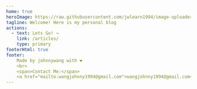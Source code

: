 ```yaml
---
home: true
heroImage: https://raw.githubusercontent.com/jwlearn1994/image-uploader/main/others/myblog/me2.jpeg
tagline: Welcome! Here is my personal blog
actions:
  - text: Lets Go! →
    link: /articles/
    type: primary
footerHtml: true
footer:
    Made by johnnywang with ❤️
    <br>
    <span>Contact Me:</span>
    <a href="mailto:wangjohnny1994@gmail.com">wangjohnny1994@gmail.com</a>
---
```


<HomeFeatures />